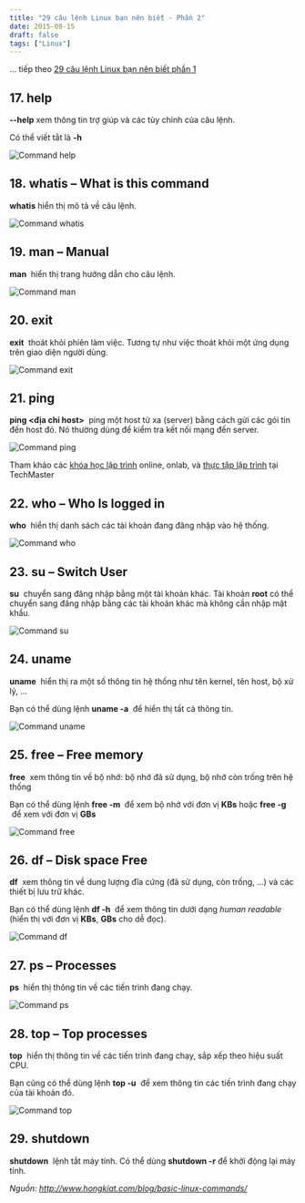 ```yaml
---
title: "29 câu lệnh Linux bạn nên biết - Phần 2"
date: 2015-08-15
draft: false
tags: ["Linux"]
---
```


... tiếp theo [29 câu lệnh Linux bạn nên biết phần 1](/blog/29-cau-lenh-linux-ban-nen-biet-phan-1)

## 17. help

**--help** xem thông tin trợ giúp và các tùy chỉnh của câu lệnh.

Có thể viết tắt là **-h**

![Command help](/images/linux-17-help.jpg)

## 18. whatis – What is this command

**whatis** hiển thị mô tả về câu lệnh.

![Command whatis](/images/linux-18-whatis.jpg)

## 19. man – Manual

**man** ​ hiển thị trang hướng dẫn cho câu lệnh.

![Command man](/images/linux-19-man.jpg)

## 20. exit

**exit** ​ thoát khỏi phiên làm việc. Tương tự như việc thoát khỏi một ứng dụng trên giao diện người dùng.

![Command exit](/images/linux-20-exit.jpg)

## 21. ping

**ping <địa chỉ host>** ​ ping một host từ xa (server) bằng cách gửi các gói tin đến host đó. Nó thường dùng để kiểm tra kết nối mạng đến server.

![Command ping](/images/linux-21-ping.jpg)

Tham khảo các [khóa học lập trình](https://techmaster.vn/khoa-hoc) online, onlab, và [thực tập lập trình](https://techmaster.vn/posts/33583/thuc-tap-lap-trinh-web-mobile) tại TechMaster

## 22. who – Who Is logged in

**who** ​ hiển thị danh sách các tài khoản đang đăng nhập vào hệ thống.

![Command who](/images/linux-22-who.jpg)

## 23. su – Switch User

**su** ​ chuyển sang đăng nhập bằng một tài khoản khác. Tài khoản **root** có thể chuyển sang đăng nhập bằng các tài khoản khác mà không cần nhập mật khẩu.

![Command su](/images/linux-23-su.jpg)

## 24. uname

**uname** ​ hiển thị ra một số thông tin hệ thống như tên kernel, tên host, bộ xử lý, ...

Bạn có thể dùng lệnh **uname -a** ​ để hiển thị tất cả thông tin.

![Command uname](/images/linux-24-uname.jpg)

## 25. free – Free memory

**free** ​ xem thông tin về bộ nhớ: bộ nhớ đã sử dụng, bộ nhớ còn trống trên hệ thống

Bạn có thể dùng lệnh **free -m** ​ để xem bộ nhớ với đơn vị **KBs** hoặc **free -g** ​ để xem với đơn vị **GBs**

![Command free](/images/linux-25-free.jpg)

## 26. df – Disk space Free

**df** ​ xem thông tin về dung lượng đĩa cứng (đã sử dụng, còn trống, ...) và các thiết bị lưu trữ khác.

Bạn có thể dùng lệnh **df -h** ​ để xem thông tin dưới dạng _human readable_ (hiển thị với đơn vị **KBs**, **GBs** cho dễ đọc).

![Command df](/images/linux-26-df.jpg)

## 27. ps – Processes

**ps** ​ hiển thị thông tin về các tiến trình đang chạy.

![Command ps](/images/linux-27-ps.jpg)

## 28. top – Top processes

**top** ​ hiển thị thông tin về các tiến trình đang chạy, sắp xếp theo hiệu suất CPU.

Bạn cũng có thể dùng lệnh **top -u** ​ để xem thông tin các tiến trình đang chạy của tài khoản đó.

![Command top](/images/linux-28-top.jpg)

## 29. shutdown

**shutdown** ​ lệnh tắt máy tính. Có thể dùng **shutdown -r** để khởi động lại máy tính.

_Nguồn: http://www.hongkiat.com/blog/basic-linux-commands/_
